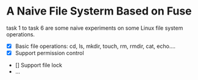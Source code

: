 # A Naive File Systerm Based on Fuse

task 1 to task 6 are some naive experiments on some Linux file system operations.

+ [X] Basic file operations: cd, ls, mkdir, touch, rm, rmdir, cat, echo....
+ [X] Support permission control
+ [] Support file lock
+ ...